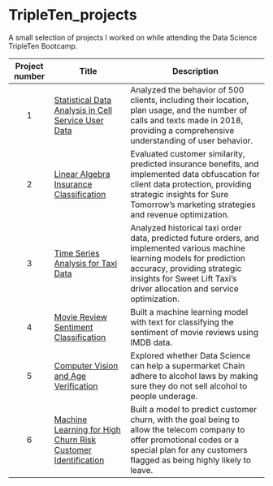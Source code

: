 # TripleTen_projects
A small selection of projects I worked on while attending the Data Science TripleTen Bootcamp.


| Project number | Title | Description |
| :-----------: | ----------- |----------- |
| 1 |  [Statistical Data Analysis in Cell Service User Data](https://github.com/Jackson-Dana/Data_projects_TripleTen/tree/main/01-SDA_project) | Analyzed the behavior of 500 clients, including their location, plan usage, and the number of calls and texts made in 2018, providing a comprehensive understanding of user behavior.  |
| 2 | [Linear Algebra Insurance Classification](https://github.com/Jackson-Dana/Data_projects_TripleTen/tree/main/02-linear_algebra) | Evaluated customer similarity, predicted insurance benefits, and implemented data obfuscation for client data protection, providing strategic insights for Sure Tomorrow’s marketing strategies and revenue optimization. |
| 3 | [Time Series Analysis for Taxi Data](https://github.com/Jackson-Dana/Data_projects_TripleTen/tree/main/03-time_series) | Analyzed historical taxi order data, predicted future orders, and implemented various machine learning models for prediction accuracy, providing strategic insights for Sweet Lift Taxi’s driver allocation and service optimization. |
| 4 | [Movie Review Sentiment Classification](https://github.com/Jackson-Dana/Data_projects_TripleTen/tree/main/04-machine_learning_for_texts) | Built a machine learning model with text for classifying the sentiment of movie reviews using IMDB data. |
| 5 | [Computer Vision and Age Verification](https://github.com/Jackson-Dana/Data_projects_TripleTen/tree/main/05-computer_vision) | Explored whether Data Science can help a supermarket Chain adhere to alcohol laws by making sure they do not sell alcohol to people underage.  |
| 6 | [Machine Learning for High Churn Risk Customer Identification](https://github.com/Jackson-Dana/Data_projects_TripleTen/tree/main/06-machine_learning_churn_reduction) | Built a model to predict customer churn, with the goal being to allow the telecom company to offer promotional codes or a special plan for any customers flagged as being highly likely to leave. |
